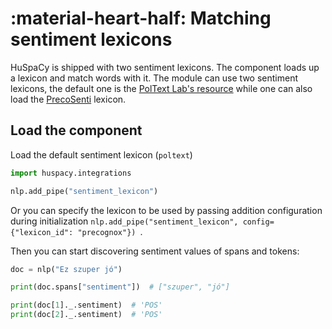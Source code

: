 # :material-heart-half: Matching sentiment lexicons

HuSpaCy is shipped with two sentiment lexicons. 
The component loads up a lexicon and match words with it. 
The module can use two sentiment lexicons, the default one is the [PolText Lab's resource](https://github.com/poltextlab/sentiment_hun) 
while one can also load the [PrecoSenti](https://opendata.hu/dataset/hungarian-sentiment-lexicon) lexicon.

## Load the component

<!--
```python
from spacy.lang.hu import Hungarian

nlp = Hungarian()
```
-->

Load the default sentiment lexicon (`poltext`)

<!--pytest-codeblocks:cont-->
```python
import huspacy.integrations

nlp.add_pipe("sentiment_lexicon")
```

Or you can specify the lexicon to be used by passing addition configuration during initialization `nlp.add_pipe("sentiment_lexicon", config={"lexicon_id": "precognox"})
`.

Then you can start discovering sentiment values of spans and tokens:

<!--pytest-codeblocks:cont-->
```python
doc = nlp("Ez szuper jó")

print(doc.spans["sentiment"])  # ["szuper", "jó"]

print(doc[1]._.sentiment)  # 'POS'
print(doc[2]._.sentiment)  # 'POS'

```